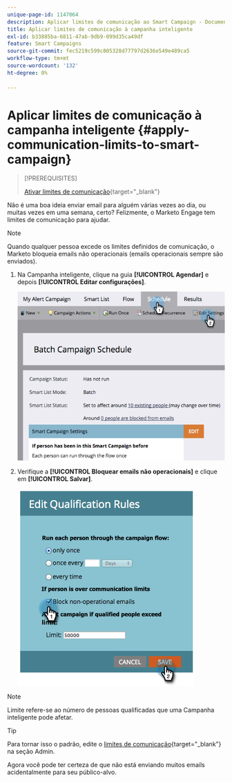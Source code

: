```yaml
---
unique-page-id: 1147064
description: Aplicar limites de comunicação ao Smart Campaign - Documentação do Marketo - Documentação do produto
title: Aplicar limites de comunicação à campanha inteligente
exl-id: b33885ba-6811-47ab-9db9-099d35ca49df
feature: Smart Campaigns
source-git-commit: fec5219c599c805328d77797d2636e549e489ca5
workflow-type: tm+mt
source-wordcount: '132'
ht-degree: 0%

---
```


# Aplicar limites de comunicação à campanha inteligente {#apply-communication-limits-to-smart-campaign}

>[!PREREQUISITES]
>
>[Ativar limites de comunicação](/help/marketo/product-docs/administration/email-setup/enable-communication-limits.md){target="_blank"}

Não é uma boa ideia enviar email para alguém várias vezes ao dia, ou muitas vezes em uma semana, certo? Felizmente, o Marketo Engage tem limites de comunicação para ajudar.

>[!NOTE]
>
>Quando qualquer pessoa excede os limites definidos de comunicação, o Marketo bloqueia emails não operacionais (emails operacionais sempre são enviados).

1. Na Campanha inteligente, clique na guia **[!UICONTROL Agendar]** e depois **[!UICONTROL Editar configurações]**.

   ![](assets/apply-communication-limits-to-smart-campaign-1.png)

1. Verifique a **[!UICONTROL Bloquear emails não operacionais]** e clique em **[!UICONTROL Salvar]**.

   ![](assets/apply-communication-limits-to-smart-campaign-2.png)

>[!NOTE]
>
>Limite refere-se ao número de pessoas qualificadas que uma Campanha inteligente pode afetar.

>[!TIP]
>
>Para tornar isso o padrão, edite o [limites de comunicação](/help/marketo/product-docs/administration/email-setup/enable-communication-limits.md){target="_blank"} na seção Admin.

Agora você pode ter certeza de que não está enviando muitos emails acidentalmente para seu público-alvo.
